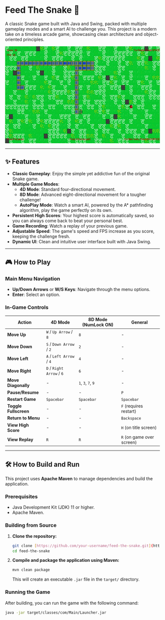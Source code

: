 # Feed The Snake 🐍

A classic Snake game built with Java and Swing, packed with multiple gameplay modes and a smart AI to challenge you. This project is a modern take on a timeless arcade game, showcasing clean architecture and object-oriented principles.

![Gameplay Screenshot](assets/gameplay.png)

---

## ✨ Features

* **Classic Gameplay**: Enjoy the simple yet addictive fun of the original Snake game.
* **Multiple Game Modes**:
    * **4D Mode**: Standard four-directional movement.
    * **8D Mode**: Advanced eight-directional movement for a tougher challenge!
    * **AutoPlay Mode**: Watch a smart AI, powered by the A* pathfinding algorithm, play the game perfectly on its own.
* **Persistent High Scores**: Your highest score is automatically saved, so you can always come back to beat your personal best.
* **Game Recording**: Watch a replay of your previous game.
* **Adjustable Speed**: The game's speed and FPS increase as you score, keeping the challenge fresh.
* **Dynamic UI**: Clean and intuitive user interface built with Java Swing.

---

## 🎮 How to Play

### Main Menu Navigation
* **Up/Down Arrows** or **W/S Keys**: Navigate through the menu options.
* **Enter**: Select an option.

### In-Game Controls

| Action            | 4D Mode                | 8D Mode (NumLock ON) | General             |
| ----------------- | ---------------------- | -------------------- | ------------------- |
| **Move Up** | `W` / `Up Arrow` / `8` | `8`                  | -                   |
| **Move Down** | `S` / `Down Arrow` / `2` | `2`                  | -                   |
| **Move Left** | `A` / `Left Arrow` / `4` | `4`                  | -                   |
| **Move Right** | `D` / `Right Arrow` / `6`| `6`                  | -                   |
| **Move Diagonally**| -                      | `1`, `3`, `7`, `9`   | -                   |
| **Pause/Resume** | -                      | -                    | `P`                 |
| **Restart Game** | `Spacebar`             | `Spacebar`           | `Spacebar`          |
| **Toggle Fullscreen**| -                   | -                    | `F` (requires restart) |
| **Return to Menu**| -                      | -                    | `Backspace`         |
| **View High Score**| -                      | -                    | `H` (on title screen)|
| **View Replay** | `R`                    | `R`                  | `R` (on game over screen)|

---

## 🛠️ How to Build and Run

This project uses **Apache Maven** to manage dependencies and build the application.

### Prerequisites

* Java Development Kit (JDK) 11 or higher.
* Apache Maven.

### Building from Source

1.  **Clone the repository:**
    ```bash
    git clone [https://github.com/your-username/feed-the-snake.git](https://github.com/your-username/feed-the-snake.git)
    cd feed-the-snake
    ```
2.  **Compile and package the application using Maven:**
    ```bash
    mvn clean package
    ```
    This will create an executable `.jar` file in the `target/` directory.

### Running the Game

After building, you can run the game with the following command:
```bash
java -jar target/classes/com/Main/Launcher.jar